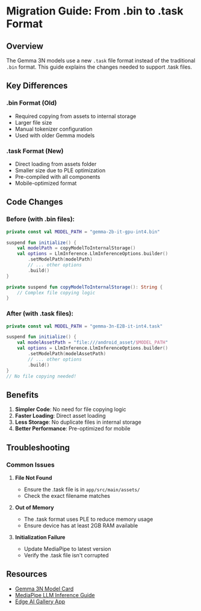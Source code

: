 # Migration Guide: From .bin to .task Format

## Overview

The Gemma 3N models use a new `.task` file format instead of the traditional `.bin` format. This guide explains the changes needed to support .task files.

## Key Differences

### .bin Format (Old)
- Required copying from assets to internal storage
- Larger file size
- Manual tokenizer configuration
- Used with older Gemma models

### .task Format (New)
- Direct loading from assets folder
- Smaller size due to PLE optimization
- Pre-compiled with all components
- Mobile-optimized format

## Code Changes

### Before (with .bin files):
```kotlin
private const val MODEL_PATH = "gemma-2b-it-gpu-int4.bin"

suspend fun initialize() {
    val modelPath = copyModelToInternalStorage()
    val options = LlmInference.LlmInferenceOptions.builder()
        .setModelPath(modelPath)
        // ... other options
        .build()
}

private suspend fun copyModelToInternalStorage(): String {
    // Complex file copying logic
}
```

### After (with .task files):
```kotlin
private const val MODEL_PATH = "gemma-3n-E2B-it-int4.task"

suspend fun initialize() {
    val modelAssetPath = "file:///android_asset/$MODEL_PATH"
    val options = LlmInference.LlmInferenceOptions.builder()
        .setModelPath(modelAssetPath)
        // ... other options
        .build()
}
// No file copying needed!
```

## Benefits

1. **Simpler Code**: No need for file copying logic
2. **Faster Loading**: Direct asset loading
3. **Less Storage**: No duplicate files in internal storage
4. **Better Performance**: Pre-optimized for mobile

## Troubleshooting

### Common Issues

1. **File Not Found**
   - Ensure the .task file is in `app/src/main/assets/`
   - Check the exact filename matches

2. **Out of Memory**
   - The .task format uses PLE to reduce memory usage
   - Ensure device has at least 2GB RAM available

3. **Initialization Failure**
   - Update MediaPipe to latest version
   - Verify the .task file isn't corrupted

## Resources

- [Gemma 3N Model Card](https://huggingface.co/google/gemma-3n-E2B-it-litert-preview)
- [MediaPipe LLM Inference Guide](https://developers.google.com/mediapipe/solutions/genai/llm_inference)
- [Edge AI Gallery App](https://github.com/google-ai-edge/gallery)